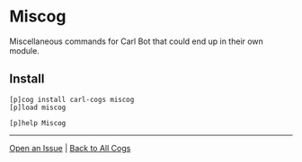 # Miscog

Miscellaneous commands for Carl Bot that could end up in their own module.

## Install

```text
[p]cog install carl-cogs miscog
[p]load miscog

[p]help Miscog
```

---
[Open an Issue](https://github.com/smashedr/carl-cogs/issues/new?title=Miscog) |
[Back to All Cogs](../README.md#public-cogs)
